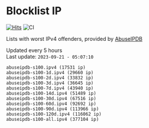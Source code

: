 # Blocklist IP

[![Hits](https://hits.seeyoufarm.com/api/count/incr/badge.svg?url=https%3A%2F%2Fgithub.com%2Fborestad%2Fblocklist-ip%2F&count_bg=%2379C83D&title_bg=%23555555&icon=&icon_color=%23E7E7E7&title=hits&edge_flat=false)](https://hits.seeyoufarm.com)  ![CI](https://img.shields.io/github/workflow/status/borestad/blocklist-ip/CI?style=flat-square)

Lists with worst IPv4 offenders, provided by [AbuseIPDB](https://www.abuseipdb.com/)

<!-- FOOTER-PLACEHOLDER -->
Updated every 5 hours<br>
Last update: `2023-09-21 - 05:07:10`
```
abuseipdb-s100.ipv4 (17531 ip)
abuseipdb-s100-1d.ipv4 (29660 ip)
abuseipdb-s100-2d.ipv4 (33832 ip)
abuseipdb-s100-3d.ipv4 (36645 ip)
abuseipdb-s100-7d.ipv4 (43940 ip)
abuseipdb-s100-14d.ipv4 (51489 ip)
abuseipdb-s100-30d.ipv4 (67516 ip)
abuseipdb-s100-60d.ipv4 (92692 ip)
abuseipdb-s100-90d.ipv4 (113966 ip)
abuseipdb-s100-120d.ipv4 (116062 ip)
abuseipdb-s100-all.ipv4 (377104 ip)
```
